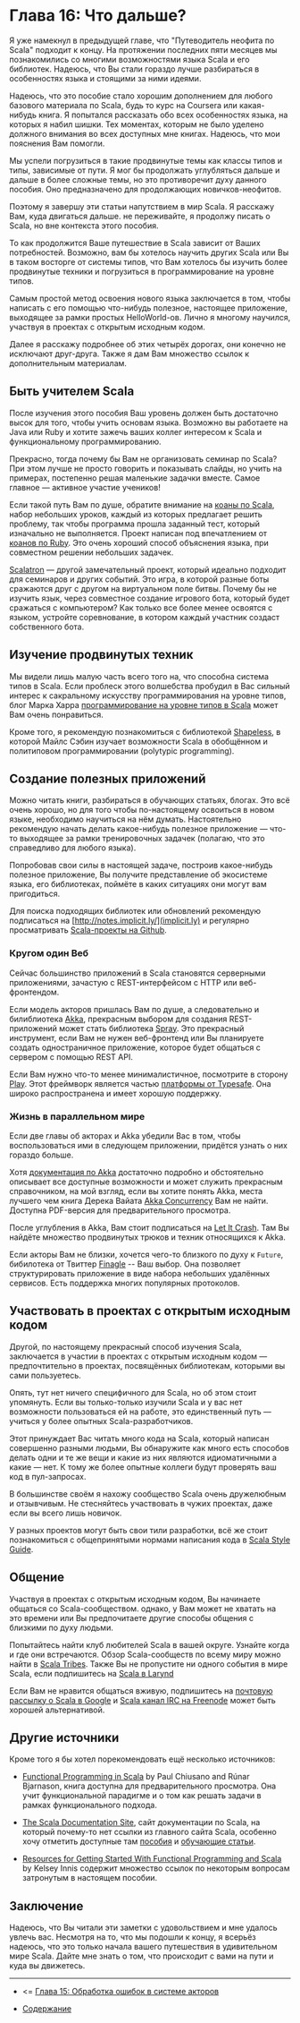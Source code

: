 Глава 16: Что дальше?
============================================================

Я уже намекнул в предыдущей главе, что "Путеводитель неофита по Scala" подходит к концу.
На протяжении последних пяти месяцев мы познакомились со многими возможностями языка Scala
и его библиотек. Надеюсь, что Вы стали гораздо лучше разбираться в особенностях языка
и стоящими за ними идеями. 

Надеюсь, что это пособие стало хорошим дополнением для любого базового материала по Scala,
будь то курс на Coursera или какая-нибудь книга. Я попытался рассказать обо всех особенностях
языка, на которых я набил шишки. Тех моментах, которым не было уделено должного внимания во
всех доступных мне книгах. Надеюсь, что мои пояснения Вам помогли.

Мы успели погрузиться в такие продвинутые темы как классы типов и типы, зависимые от пути. 
Я мог бы продолжать углубляться дальше и дальше в более сложные темы, но это противоречит
духу данного пособия. Оно предназначено для продолжающих новичков-неофитов.

Поэтому я завершу эти статьи напутствием в мир Scala. Я расскажу Вам, куда двигаться дальше. 
не переживайте, я продолжу писать о Scala, но вне контекста этого пособия.

То как продолжится Ваше путешествие в Scala зависит от Ваших потребностей.
Возможно, вам бы хотелось научить других Scala или Вы в таком восторге от системы типов,
что Вам хотелось бы изучить более продвинутые техники и погрузиться в программирование 
на уровне типов.

Самым простой метод освоения нового языка заключается в том, чтобы написать с его помощью что-нибудь
полезное, настоящее приложение, выходящее за рамки простых HelloWorld-ов. Лично я многому научился,
участвуя в проектах с открытым исходным кодом.

Далее я расскажу подробнее об этих четырёх дорогах, они конечно не исключают друг-друга.
Также я дам Вам множество ссылок к дополнительным материалам.


Быть учителем Scala
------------------------------------------------------

После изучения этого пособия Ваш уровень должен быть достаточно высок для того, чтобы 
учить основам языка. Возможно вы работаете на Java или Ruby и хотите зажечь ваших
коллег интересом к Scala и функциональному программированию.

Прекрасно, тогда почему бы Вам не организовать семинар по Scala? При этом лучше не 
просто говорить и показывать слайды, но учить на примерах, постепенно решая маленькие
задачки вместе. Самое главное &mdash; активное участие учеников!

Если такой путь Вам по душе, обратите внимание на [коаны по Scala](http://www.scalakoans.org/), 
набор небольших уроков, каждый из которых предлагает решить проблему, так чтобы программа
прошла заданный тест, который изначально не выполняется. Проект написан под впечатлением от [коанов по  Ruby](http://rubykoans.com/).
Это очень хороший способ объяснения языка, при совместном решении небольших задачек.

[Scalatron](http://scalatron.github.io/) &mdash; другой замечательный проект, который идеально подходит для семинаров и других событий.
Это игра, в которой разные боты сражаются друг с другом на виртуальном поле битвы. Почему бы не изучить
язык, через совместное создание игрового бота, который будет сражаться с компьютером? 
Как только все более менее освоятся с языком, устройте соревнование, в котором
каждый участник создаст собственного бота. 

Изучение продвинутых техник
-------------------------------------------------------

Мы видели лишь малую часть всего того на, что способна система типов в Scala. 
Если проблеск этого волшебства пробудил в Вас  сильный интерес к сакральному
искусству программирования на уровне типов, блог Марка Харра [программирование на 
уровне типов в Scala](http://apocalisp.wordpress.com/2010/06/08/type-level-programming-in-scala/) 
может Вам очень понравиться.

Кроме того, я рекомендую познакомиться с библиотекой [Shapeless](https://github.com/milessabin/shapeless),
в которой Майлс Сэбин изучает возможности Scala в обобщённом и политиповом программировании (polytypic programming).

Создание полезных приложений
-------------------------------------------------------

Можно читать книги, разбираться в обучающих статьях, блогах. Это всё очень хорошо, но для
того чтобы по-настоящему освоиться в новом языке, необходимо научиться на нём думать.
Настоятельно рекомендую начать делать какое-нибудь полезное приложение &mdash; что-то
выходящее за рамки тренировочных задачек (полагаю, что это справедливо для любого языка).

Попробовав свои силы в настоящей задаче, построив какое-нибудь полезное приложение, Вы 
получите представление об экосистеме языка, его библиотеках, поймёте в каких ситуациях они
могут вам пригодиться.

Для поиска подходящих библиотек или обновлений рекомендую подписаться на [http://notes.implicit.ly/](implicit.ly)
и регулярно просматривать [Scala-проекты на Github](https://github.com/search?q=scala).

### Кругом один Веб

Сейчас большинство приложений в Scala становятся серверными приложениями, зачастую с REST-интерфейсом
с HTTP или веб-фронтендом.

Если модель акторов пришлась Вам по душе, а следовательно и билиблиотека [Akka](http://akka.io/), прекрасным
выбором для создания REST-приложений может стать библиотека [Spray](http://spray.io/). Это прекрасный инструмент,
если Вам не нужен веб-фронтенд или Вы планируете создать одностраничное приложение, которое будет общаться
с сервером с помощью REST API. 

Если Вам нужно что-то менее минималистичное, посмотрите в сторону [Play](http://www.playframework.com/).
Этот фреймворк является частью [платформы от Typesafe](http://typesafe.com/platform). Она широко распространена
и имеет хорошую поддержку.

### Жизнь в параллельном мире

Если две главы об акторах и Akka убедили Вас в том, чтобы воспользоваться ими в следующем 
приложении, придётся узнать о них гораздо больше.

Хотя [документация по Akka](http://akka.io/docs/) достаточно подробно и обстоятельно описывает все 
доступные возможности и может служить прекрасным справочником, на мой взгляд, если вы хотите
понять Akka, места лучшего чем книга Дерека Вайата  [Akka Concurrency](http://www.artima.com/shop/akka_concurrency) Вам
не найти. Доступна PDF-версия для предварительного просмотра. 

После углубления в Akka, Вам стоит подписаться на [Let It Crash](http://letitcrash.com/). 
Там Вы найдёте множество продвинутых трюков и техник относящихся к Akka.

Если акторы Вам не близки, хочется чего-то близкого по духу к `Future`, бибилотека от Твиттер [Finagle](http://twitter.github.io/finagle/)
-- Ваш выбор. Она позволяет структурировать приложение в виде набора небольших удалённых сервисов.
Есть поддержка многих популярных протоколов.

Участвовать в проектах с открытым исходным кодом
-----------------------------------------------------

Другой, по настоящему прекрасный способ изучения Scala, заключается в участии в проектах с открытым исходным кодом &mdash;
предпочтительно в проектах, посвящённых библиотекам, которыми вы сами пользуетесь. 

Опять, тут нет ничего специфичного для Scala, но об этом стоит упомянуть. Если вы только-только
изучили Scala и у вас нет возможности пользоваться ей на работе, это единственный путь &mdash; учиться
у более опытных Scala-разработчиков. 

Этот принуждает Вас читать много кода на Scala, который написан совершенно разными людьми, Вы обнаружите
как много есть способов делать одни и те же вещи и какие из них являются идиоматичными а какие &mdash; нет.
К тому же более опытные коллеги будут проверять ваш код в пул-запросах. 

В большинстве своём я нахожу сообщество Scala очень дружелюбным и отзывчивым. Не стесняйтесь 
участвовать в чужих проектах, даже если вы всего лишь новичок. 

У разных проектов могут быть свои тили разработки, всё же стоит познакомиться с общепринятыми нормами
написания кода в [Scala Style Guide](http://docs.scala-lang.org/style/).

Общение
-----------------------------------------------------

Участвуя в проектах с открытым исходным кодом, Вы начинаете общаться со Scala-сообществом. 
однако, у Вам может не хватать на это времени или Вы предпочитаете другие способы общения
с близкими по духу людьми. 

Попытайтесь найти клуб любителей Scala в вашей округе. Узнайте когда и где они встречаются. 
Обзор Scala-сообществ по всему миру можно найти в [Scala Tribes](http://www.scala-tribes.org/).
Также Вы не пропустите ни одного события в мире Scala, если подпишитесь на [Scala 
в Larynd](http://lanyrd.com/topics/scala/)

Если Вам не нравится общаться вживую, подпишитесь на [почтовую рассылку о Scala в Google](https://groups.google.com/forum/#!forum/scala-user)
и [Scala канал IRC на Freenode](https://client00.chat.mibbit.com/?url=irc%3A%2F%2Firc.freenode.net%2Fscala) может быть хорошей альтернативой.


Другие источники
-------------------------------------------------------

Кроме того я бы хотел порекомендовать ещё несколько источников:

* [Functional Programming in Scala](http://www.manning.com/bjarnason/) by Paul Chiusano and Rúnar Bjarnason, книга доступна
  для предварительного просмотра. Она учит функциональной парадигме и о том как решать задачи в рамках функционального подхода.

* [The Scala Documentation Site](http://docs.scala-lang.org/), сайт документации по Scala, на который почему-то нет ссылки из 
  главного сайта Scala, особенно хочу отметить доступные там [пособия](http://docs.scala-lang.org/overviews/) и 
  [обучающие статьи](http://docs.scala-lang.org/tutorials/).
    
* [Resources for Getting Started With Functional Programming and Scala](http://nerd.kelseyinnis.com/blog/2013/01/07/resources-for-getting-started-with-functional-programming-and-scala/) by Kelsey Innis содержит множество ссылок по некоторым вопросам затронутым в настоящем пособии.

Заключение
------------------------------------------------------

Надеюсь, что Вы читали эти заметки с удовольствием и мне удалось увлечь вас. Несмотря на то, что мы подошли к концу,
я всерьёз надеюсь, что это только начала вашего путешествия в удивительном мире Scala. Дайте мне знать о том,
что происходит с вами на пути и куда вы движетесь.


----------------------------------------------------

* <= [Глава 15: Обработка ошибок в системе акторов](https://github.com/anton-k/ru-neophyte-guide-to-scala/blob/master/src/p15-actors-failure.md)

* [Содержание](https://github.com/anton-k/ru-neophyte-guide-to-scala#%D0%9F%D1%83%D1%82%D0%B5%D0%B2%D0%BE%D0%B4%D0%B8%D1%82%D0%B5%D0%BB%D1%8C-%D0%BD%D0%B5%D0%BE%D1%84%D0%B8%D1%82%D0%B0-%D0%BF%D0%BE-scala)
